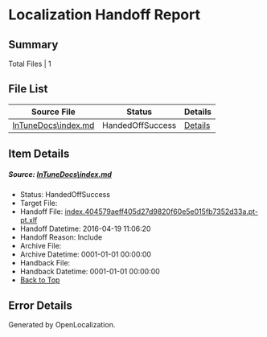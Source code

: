 # <a name='report-top'></a> Localization Handoff Report

## Summary
 Total Files | 1

## File List
 Source File | Status | Details 
 ----------- | ------ | ------- 
 [InTuneDocs\index.md](https://github.com/Microsoft/IntuneDocs-pr/blob/3d3c1df97fccb76773677dbf3245e0a4862ddad5/InTuneDocs/index.md) | HandedOffSuccess | [Details](#9f8d3ffb2c17400dead378efa7cc76411d7da823683)

## Item Details
##### <a name='9f8d3ffb2c17400dead378efa7cc76411d7da823683'></a> Source: [InTuneDocs\index.md](https://github.com/Microsoft/IntuneDocs-pr/blob/3d3c1df97fccb76773677dbf3245e0a4862ddad5/InTuneDocs/index.md)
* Status: HandedOffSuccess
* Target File: 
* Handoff File: [index.404579aeff405d27d9820f60e5e015fb7352d33a.pt-pt.xlf](https://github.com/Microsoft/EM.handoff/blob/40e01a8cc8475cf0ac2cf757286200ff401f5294/ol-handoff/Microsoft/IntuneDocs-pr.pt-pt/master/index.404579aeff405d27d9820f60e5e015fb7352d33a.pt-pt.xlf)
* Handoff Datetime: 2016-04-19 11:06:20
* Handoff Reason: Include
* Archive File: 
* Archive Datetime: 0001-01-01 00:00:00
* Handback File: 
* Handback Datetime: 0001-01-01 00:00:00
* [Back to Top](#report-top)


## Error Details

Generated by OpenLocalization.

